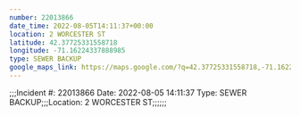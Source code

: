```yaml
---
number: 22013866
date_time: 2022-08-05T14:11:37+00:00
location: 2 WORCESTER ST
latitude: 42.37725331558718
longitude: -71.16224337888985
type: SEWER BACKUP
google_maps_link: https://maps.google.com/?q=42.37725331558718,-71.16224337888985
---
```


;;;Incident #: 22013866  Date: 2022-08-05 14:11:37   Type: SEWER BACKUP;;;Location: 2 WORCESTER ST;;;;;;
